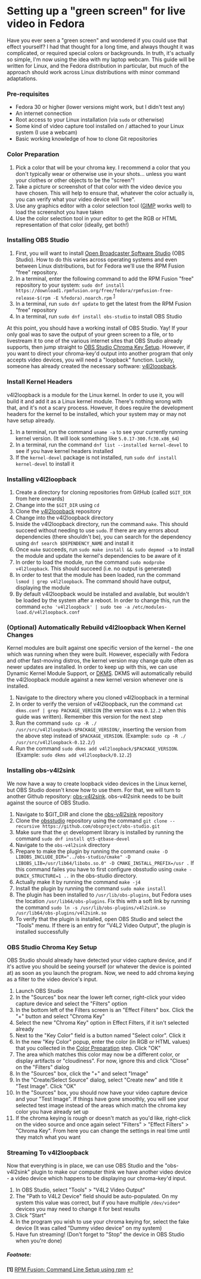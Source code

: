 # Setting up a "green screen" for live video in Fedora
Have you ever seen a "green screen" and wondered if you could use that effect yourself? I had that thought for a long time, and always thought it was complicated, or required special colors or backgrounds. In truth, it's actually so simple, I'm now using the idea with my laptop webcam. This guide will be written for Linux, and the Fedora distribution in particular, but much of the approach should work across Linux distributions with minor command adaptations.

### Pre-requisites
- Fedora 30 or higher (lower versions might work, but I didn't test any)
- An internet connection
- Root access to your Linux installation (via `sudo` or otherwise)
- Some kind of video capture tool installed on / attached to your Linux system (I use a webcam)
- Basic working knowledge of how to clone Git repositories

### Color Preparation
1. Pick a color that will be your chroma key. I recommend a color that you don't typically wear or otherwise use in your shots... unless you want your clothes or other objects to be the "screen"!
1. Take a picture or screenshot of that color with the video device you have chosen. This will help to ensure that, whatever the color actually is, you can verify what your video device will "see".
1. Use any graphics editor with a color selection tool ([GIMP](https://www.gimp.org/) works well) to load the screenshot you have taken
1. Use the color selection tool in your editor to get the RGB or HTML representation of that color (ideally, get both!)

### Installing OBS Studio
1. First, you will want to install [Open Broadcaster Software Studio](https://obsproject.com/download) (OBS Studio). How to do this varies across operating systems and even between Linux distributions, but for Fedora we'll use the RPM Fusion "free" repository.
1. In a terminal, enter the following command to add the RPM Fusion "free" repository to your system: `sudo dnf install https://download1.rpmfusion.org/free/fedora/rpmfusion-free-release-$(rpm -E %fedora).noarch.rpm` <sup id="add-free-repo">[1](#footnote1)</sup>
1. In a terminal, run `sudo dnf update` to get the latest from the RPM Fusion "free" repository
1. In a terminal, run `sudo dnf install obs-studio` to install OBS Studio

At this point, you should have a working install of OBS Studio. Yay! If your only goal was to save the output of your green screen to a file, or to livestream it to one of the various internet sites that OBS Studio already supports, then jump straight to [OBS Studio Chroma Key Setup](#obs-studio-chroma-key-setup). However, if you want to direct your chroma-key'd output into another program that only accepts video devices, you will need a "loopback" function. Luckily, someone has already created the necessary software: [v4l2loopback](https://github.com/umlaeute/v4l2loopback).

### Install Kernel Headers
v4l2loopback is a module for the Linux kernel. In order to use it, you will build it and add it as a Linux kernel module. There's nothing wrong with that, and it's not a scary process. However, it does require the development headers for the kernel to be installed, which your system may or may not have setup already.

1. In a terminal, run the command `uname -a` to see your currently running kernel version. (It will look something like `5.0.17-300.fc30.x86_64`)
1. In a terminal, run the command `dnf list --installed kernel-devel` to see if you have kernel headers installed
1. If the `kernel-devel` package is not installed, run `sudo dnf install kernel-devel` to install it

### Installing v4l2loopback
1. Create a directory for cloning repositories from GitHub (called `$GIT_DIR` from here onwards)
1. Change into the `$GIT_DIR` using `cd`
1. Clone the [v4l2loopback](https://github.com/umlaeute/v4l2loopback) repository
1. Change into the v4l2loopback directory
1. Inside the v4l2loopback directory, run the command `make`. This should succeed without needing to use `sudo`. If there are any errors about dependencies (there shouldn't be), you can search for the dependency using `dnf search $DEPENDENCY_NAME` and install it
1. Once `make` succeeds, run `sudo make install && sudo depmod -a` to install the module and update the kernel's dependencies to be aware of it
1. In order to load the module, run the command `sudo modprobe v4l2loopback`. This should succeed (i.e. no output is generated)
1. In order to test that the module has been loaded, run the command `lsmod | grep v4l2loopback`. The command should have output, displaying the module
1. By default v4l2loopback would be installed and available, but wouldn't be loaded by the system after a reboot. In order to change this, run the command `echo 'v4l2loopback' | sudo tee -a /etc/modules-load.d/v4l2loopback.conf`

### (Optional) Automatically Rebuild v4l2loopback When Kernel Changes
Kernel modules are built against one specific version of the kernel - the one which was running when they were built. However, especially with Fedora and other fast-moving distros, the kernel version may change quite often as newer updates are installed. In order to keep up with this, we can use Dynamic Kernel Module Support, or [DKMS](https://en.wikipedia.org/wiki/Dynamic_Kernel_Module_Support). DKMS will automatically rebuild the v4l2loopback module against a new kernel version whenever one is installed.

1. Navigate to the directory where you cloned v4l2loopback in a terminal
1. In order to verify the version of v4l2loopback, run the command `cat dkms.conf | grep PACKAGE_VERSION` (the version was `0.12.2` when this guide was written). Remember this version for the next step
1. Run the command `sudo cp -R ./ /usr/src/v4l2loopback-$PACKAGE_VERSION/`, inserting the version from the above step instead of `$PACKAGE_VERSION`. (Example: `sudo cp -R ./ /usr/src/v4l2loopback-0.12.2/`)
1. Run the command `sudo dkms add v4l2loopback/$PACKAGE_VERSION`. (Example: `sudo dkms add v4l2loopback/0.12.2`)

### Installing obs-v4l2sink
We now have a way to create loopback video devices in the Linux kernel, but OBS Studio doesn't know how to use them. For that, we will turn to another Github repository: [obs-v4l2sink](https://github.com/CatxFish/obs-v4l2sink). obs-v4l2sink needs to be built against the source of OBS Studio.

1. Navigate to $GIT_DIR and clone the [obs-v4l2sink](https://github.com/CatxFish/obs-v4l2sink) repository
1. Clone the [obsstudio](https://github.com/obsproject/obs-studio) repository using the command `git clone --recursive https://github.com/obsproject/obs-studio.git`
1. Make sure that the `qt` development library is installed by running the command `sudo dnf install qt5-qtbase-devel`
1. Navigate to the `obs-v4l2sink` directory
1. Prepare to make the plugin by running the command `cmake -D LIBOBS_INCLUDE_DIR="../obs-studio/cmake" -D LIBOBS_LIB=/usr/lib64/libobs.so.0" -D CMAKE_INSTALL_PREFIX=/usr .` If this command failes you have to first configure obsstudio using `cmake -DUNIX_STRUCTURE=1 ..` in the obs-studio directory.
1. Actually make it by running the command `make -j4`
1. Install the plugin by running the command `sudo make install`
1. The plugin has been installed to `/usr/lib/obs-plugins`, but Fedora uses the location `/usr/lib64/obs-plugins`. Fix this with a soft link by running the command `sudo ln -s /usr/lib/obs-plugins/v4l2sink.so /usr/lib64/obs-plugins/v4l2sink.so`
1. To verify that the plugin is installed, open OBS Studio and select the "Tools" menu. If there is an entry for "V4L2 Video Output", the plugin is installed successfully

### OBS Studio Chroma Key Setup
OBS Studio should already have detected your video capture device, and if it's active you should be seeing yourself (or whatever the device is pointed at) as soon as you launch the program. Now, we need to add chroma keying as a filter to the video device's input.

1. Launch OBS Studio
1. In the "Sources" box near the lower left corner, right-click your video capture device and select the "Filters" option
1. In the bottom left of the Filters screen is an "Effect Filters" box. Click the "+" button and select "Chroma Key"
1. Select the new "Chroma Key" option in Effect Filters, if it isn't selected already
1. Next to the "Key Color" field is a button named "Select color". Click it
1. In the new "Key Color" popup, enter the color (in RGB or HTML values) that you collected in the [Color Preparation](#color-preparation) step. Click "OK"
1. The area which matches this color may now be a different color, or display artifacts or "cloudiness". For now, ignore this and click "Close" on the "Filters" dialog
1. In the "Sources" box, click the "+" and select "Image"
1. In the "Create/Select Source" dialog, select "Create new" and title it "Test Image". Click "OK"
1. In the "Sources" box, you should now have your video capture device and your "Test Image". If things have gone smoothly, you will see your selected test image instead of the areas which match the chroma key color you have already set up
1. If the chroma keying is rough or doesn't match as you'd like, right-click on the video source and once again select "Filters" > "Effect Filters" > "Chroma Key". From here you can change the settings in real time until they match what you want

### Streaming To v4l2loopback
Now that everything is in place, we can use OBS Studio and the "obs-v4l2sink" plugin to make our computer think we have another video device - a video device which happens to be displaying our chroma-key'd input.

1. In OBS Studio, select "Tools" > "V4L2 Video Output"
1. The "Path to V4L2 Device" field should be auto-populated. On my system this value was correct, but if you have multiple `/dev/video*` devices you may need to change it for best results
1. Click "Start"
1. In the program you wish to use your chroma keying for, select the fake device (It was called "Dummy video device" on my system)
1. Have fun streaming! (Don't forget to "Stop" the device in OBS Studio when you're done)


##### Footnote:
<b id="footnote1">[1]</b> [RPM Fusion: Command Line Setup using rpm](https://rpmfusion.org/Configuration) [↩](#add-free-repo)
